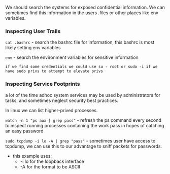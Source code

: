 
We should search the systems for exposed confidential information. We can sometimes find this information in the users .files or other places like env variables.



### Inspecting User Trails

`cat .bashrc` - search the bashrc file for information, this bashrc is most likely setting env variables

`env` - search the environment variables for sensitive information

`if we find some credentials we could use su - root or sudo -i if we have sudo privs to attempt to elevate privs`


### Inspecting Service Footprints

a lot of the time adhoc system services may be used by administrators for tasks, and sometimes neglect security best practices.

In linux we can list higher-prived processes.

`watch -n 1 "ps aux | grep pass"` - refresh the ps command every second to inspect running processes containing the work pass in hopes of catching an easy password

`sudo tcpdump -i lo -A | grep "pass"` - sometimes user have access to tcpdump, we can use this to our advantage to sniff packets for passwords.
- this example uses:
	- -i lo for the loopback interface
	- -A for the format to be ASCII

